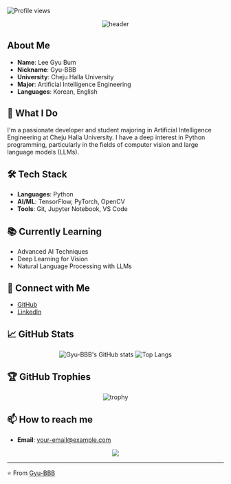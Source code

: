 ![Profile views](https://gpvc.arturio.dev/Gyu-BBB)

<div align="center">
  <img src="https://capsule-render.vercel.app/api?type=waving&color=0:FF5733,100:1D2671&height=300&section=header&text=Gyu-BBB&fontSize=90&fontColor=ffffff&animation=fadeIn&fontAlignY=38&desc=Welcome%20to%20my%20GitHub%20Profile&descAlignY=51&descAlign=62" alt="header"/>
</div>

## About Me

- **Name**: Lee Gyu Bum
- **Nickname**: Gyu-BBB
- **University**: Cheju Halla University
- **Major**: Artificial Intelligence Engineering
- **Languages**: Korean, English

## 🌟 What I Do

I'm a passionate developer and student majoring in Artificial Intelligence Engineering at Cheju Halla University. I have a deep interest in Python programming, particularly in the fields of computer vision and large language models (LLMs).

## 🛠️ Tech Stack

- **Languages**: Python
- **AI/ML**: TensorFlow, PyTorch, OpenCV
- **Tools**: Git, Jupyter Notebook, VS Code

## 📚 Currently Learning

- Advanced AI Techniques
- Deep Learning for Vision
- Natural Language Processing with LLMs

## 🔗 Connect with Me

- [GitHub](https://github.com/Gyu-BBB)
- [LinkedIn](https://www.linkedin.com/in/your-profile) <!-- Replace with your actual LinkedIn profile URL -->

## 📈 GitHub Stats

<div align="center">
  <img src="https://github-readme-stats.vercel.app/api?username=Gyu-BBB&show_icons=true&theme=radical" alt="Gyu-BBB's GitHub stats"/>
  <img src="https://github-readme-stats.vercel.app/api/top-langs/?username=Gyu-BBB&layout=compact&theme=radical" alt="Top Langs"/>
</div>

## 🏆 GitHub Trophies

<div align="center">
  <img src="https://github-profile-trophy.vercel.app/?username=Gyu-BBB&theme=radical" alt="trophy"/>
</div>

## 📫 How to reach me

- **Email**: your-email@example.com <!-- Replace with your actual email -->

<div align="center">
  <img src="https://capsule-render.vercel.app/api?type=waving&color=0:1D2671,100:FF5733&height=200&section=footer"/>
</div>

---

⭐️ From [Gyu-BBB](https://github.com/Gyu-BBB)
